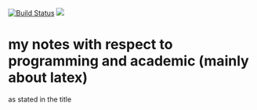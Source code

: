 
[![Build Status](https://travis-ci.org/BIAOXYZ/myNotes.svg?branch=master)](https://travis-ci.org/BIAOXYZ/myNotes)
<a title="Hits" target="_blank" href="https://github.com/BIAOXYZ/myNotes"><img src="https://hits.b3log.org/b3log/hits.svg"></a>

# my notes with respect to programming and academic (mainly about latex)
as stated in the title
